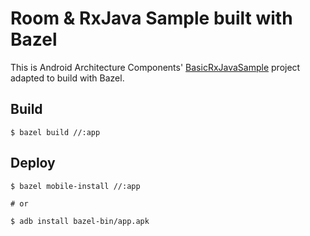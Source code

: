 Room & RxJava Sample built with Bazel
=====================

This is Android Architecture Components' [BasicRxJavaSample](https://github.com/googlesamples/android-architecture-components/tree/master/BasicRxJavaSample) project adapted to build with Bazel.

## Build

```
$ bazel build //:app
```

## Deploy

```
$ bazel mobile-install //:app

# or

$ adb install bazel-bin/app.apk
```
